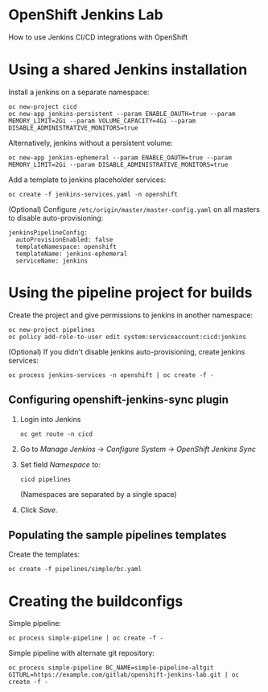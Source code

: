 # OpenShift Jenkins Lab

How to use Jenkins CI/CD integrations with OpenShift 

# Using a shared Jenkins installation

Install a jenkins on a separate namespace:

```
oc new-project cicd
oc new-app jenkins-persistent --param ENABLE_OAUTH=true --param MEMORY_LIMIT=2Gi --param VOLUME_CAPACITY=4Gi --param DISABLE_ADMINISTRATIVE_MONITORS=true
```

Alternatively, jenkins without a persistent volume:

```
oc new-app jenkins-ephemeral --param ENABLE_OAUTH=true --param MEMORY_LIMIT=2Gi --param DISABLE_ADMINISTRATIVE_MONITORS=true
```

Add a template to jenkins placeholder services:

```
oc create -f jenkins-services.yaml -n openshift
```

(Optional) Configure `/etc/origin/master/master-config.yaml` on all masters to disable auto-provisioning:

```
jenkinsPipelineConfig:
  autoProvisionEnabled: false
  templateNamespace: openshift 
  templateName: jenkins-ephemeral 
  serviceName: jenkins
```

# Using the pipeline project for builds

Create the project and give permissions to jenkins in another namespace:

```
oc new-project pipelines
oc policy add-role-to-user edit system:serviceaccount:cicd:jenkins
```

(Optional) If you didn't disable jenkins auto-provisioning, create jenkins services:

```
oc process jenkins-services -n openshift | oc create -f -
```

## Configuring openshift-jenkins-sync plugin

1. Login into Jenkins

   ```
   oc get route -n cicd
   ```

2. Go to *Manage Jenkins* -> *Configure System* -> *OpenShift Jenkins Sync*

3. Set field *Namespace* to:

   ```
   cicd pipelines
   ```

   (Namespaces are separated by a single space)

4. Click *Save*.

## Populating the sample pipelines templates

Create the templates:

```
oc create -f pipelines/simple/bc.yaml
```

# Creating the buildconfigs

Simple pipeline:

```
oc process simple-pipeline | oc create -f -
```

Simple pipeline with alternate git repository:

```
oc process simple-pipeline BC_NAME=simple-pipeline-altgit GITURL=https://example.com/gitlab/openshift-jenkins-lab.git | oc create -f -
```